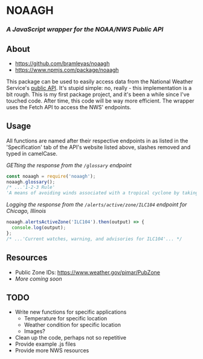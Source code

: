# NOAAGH
### *A JavaScript wrapper for the NOAA/NWS Public API*

## About
- https://github.com/bramleyas/noaagh
- https://www.npmjs.com/package/noaagh

This package can be used to easily access data from the National Weather Service's [public API](https://www.weather.gov/documentation/services-web-api#). It's stupid simple: no, really - this implementation is a bit rough. This is my first package project, and it's been a while since I've touched code. After time, this code will be way more efficient. The wrapper uses the Fetch API to access the NWS' endpoints.
## Usage
All functions are named after their respective endpoints in as listed in the 'Specification' tab of the API's website listed above, slashes removed and typed in camelCase.

*GETting the response from the `/glossary` endpoint*
```js
const noaagh = require('noaagh');
noaagh.glossary();
/* ...'1-2-3 Rule'
'A means of avoiding winds associated with a tropical cyclone by taking into account the forecast track error of the National Weather Service'...*/
```
*Logging the response from the `/alerts/active/zone/ILC104` endpoint for Chicago, Illinois*
```js
noaagh.alertsActiveZone('ILC104').then(output) => {
  console.log(output);
};
/* ...'Current watches, warning, and advisories for ILC104'... */
```
## Resources
- Public Zone IDs: https://www.weather.gov/pimar/PubZone
- *More coming soon*
## TODO
- Write new functions for specific applications
  - Temperature for specific location
  - Weather condition for specific location
  - Images?
- Clean up the code, perhaps not so repetitive
- Provide example .js files
- Provide more NWS resources